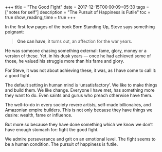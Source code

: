 +++
title =  "The Good Fight"
date = 2017-12-15T00:00:09+05:30
tags = ["notes for self"]
description = "The Pursuit of Happiness is Futile"
toc = true
show_reading_time = true
+++

In the first few pages of the book Born Standing Up, Steve says something poignant:

> **One can have**, it turns out, an affection for the war years.

He was someone chasing something external: fame, glory, money or a version of these. Yet, in his dusk years — once he had achieved some of those, he valued his struggle more than his fame and glory.

For Steve, it was not about achieving these, it was, as I have come to call it: a good fight.

The default setting in human mind is ‘unsatisfactory’. We like to make things and build them. We like change. Everyone I have met, has something more they want to do. Even saints and gurus who preach otherwise have them.

The well-to-do in every society revere artists, self-made billionaires, and Amazonian empire builders. This is not only because they have things we desire: wealth, fame or influence.

But more so because they have done something which we know we don’t have enough stomach for: fight the good fight.

We admire perseverance and grit on an emotional level. 
The fight seems to be a human condition. 
The pursuit of happiness is futile.
